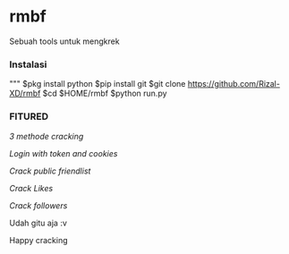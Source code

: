 # rmbf
Sebuah tools untuk mengkrek
### Instalasi
"""
$pkg install python
$pip install git
$git clone https://github.com/Rizal-XD/rmbf
$cd $HOME/rmbf
$python run.py

### FITURED
*3 methode cracking*

*Login with token and cookies*

*Crack public friendlist*

*Crack Likes*

*Crack followers*

Udah gitu aja :v

Happy cracking 
